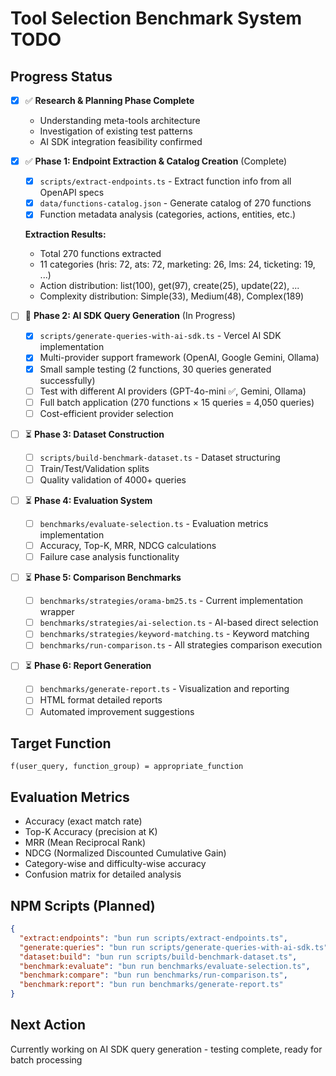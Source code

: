 # Tool Selection Benchmark System TODO

## Progress Status

- [x] ✅ **Research & Planning Phase Complete**
  - Understanding meta-tools architecture
  - Investigation of existing test patterns 
  - AI SDK integration feasibility confirmed

- [x] ✅ **Phase 1: Endpoint Extraction & Catalog Creation** (Complete)
  - [x] `scripts/extract-endpoints.ts` - Extract function info from all OpenAPI specs
  - [x] `data/functions-catalog.json` - Generate catalog of 270 functions
  - [x] Function metadata analysis (categories, actions, entities, etc.)
  
  **Extraction Results:**
  - Total 270 functions extracted
  - 11 categories (hris: 72, ats: 72, marketing: 26, lms: 24, ticketing: 19, ...)
  - Action distribution: list(100), get(97), create(25), update(22), ...
  - Complexity distribution: Simple(33), Medium(48), Complex(189)

- [ ] 🔄 **Phase 2: AI SDK Query Generation** (In Progress)
  - [x] `scripts/generate-queries-with-ai-sdk.ts` - Vercel AI SDK implementation
  - [x] Multi-provider support framework (OpenAI, Google Gemini, Ollama)
  - [x] Small sample testing (2 functions, 30 queries generated successfully)
  - [ ] Test with different AI providers (GPT-4o-mini ✅, Gemini, Ollama)
  - [ ] Full batch application (270 functions × 15 queries = 4,050 queries)
  - [ ] Cost-efficient provider selection

- [ ] ⏳ **Phase 3: Dataset Construction**
  - [ ] `scripts/build-benchmark-dataset.ts` - Dataset structuring
  - [ ] Train/Test/Validation splits
  - [ ] Quality validation of 4000+ queries

- [ ] ⏳ **Phase 4: Evaluation System**
  - [ ] `benchmarks/evaluate-selection.ts` - Evaluation metrics implementation
  - [ ] Accuracy, Top-K, MRR, NDCG calculations
  - [ ] Failure case analysis functionality

- [ ] ⏳ **Phase 5: Comparison Benchmarks**
  - [ ] `benchmarks/strategies/orama-bm25.ts` - Current implementation wrapper
  - [ ] `benchmarks/strategies/ai-selection.ts` - AI-based direct selection
  - [ ] `benchmarks/strategies/keyword-matching.ts` - Keyword matching
  - [ ] `benchmarks/run-comparison.ts` - All strategies comparison execution

- [ ] ⏳ **Phase 6: Report Generation**
  - [ ] `benchmarks/generate-report.ts` - Visualization and reporting
  - [ ] HTML format detailed reports
  - [ ] Automated improvement suggestions

## Target Function
```
f(user_query, function_group) = appropriate_function
```

## Evaluation Metrics
- Accuracy (exact match rate)
- Top-K Accuracy (precision at K)
- MRR (Mean Reciprocal Rank)
- NDCG (Normalized Discounted Cumulative Gain)
- Category-wise and difficulty-wise accuracy
- Confusion matrix for detailed analysis

## NPM Scripts (Planned)
```json
{
  "extract:endpoints": "bun run scripts/extract-endpoints.ts",
  "generate:queries": "bun run scripts/generate-queries-with-ai-sdk.ts", 
  "dataset:build": "bun run scripts/build-benchmark-dataset.ts",
  "benchmark:evaluate": "bun run benchmarks/evaluate-selection.ts",
  "benchmark:compare": "bun run benchmarks/run-comparison.ts",
  "benchmark:report": "bun run benchmarks/generate-report.ts"
}
```

## Next Action
Currently working on AI SDK query generation - testing complete, ready for batch processing